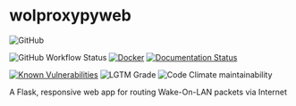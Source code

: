 # wolproxypyweb
![GitHub](https://img.shields.io/github/license/bateman/wolproxypyweb)

![GitHub Workflow Status](https://img.shields.io/github/workflow/status/bateman/wolproxypyweb/CI_CD)
[![Docker](https://img.shields.io/docker/cloud/build/bateman/wolproxypy?label=Docker&style=flat)](https://hub.docker.com/r/bateman/wolproxypyweb/builds)
[![Documentation Status](https://readthedocs.org/projects/wolproxypy/badge/?version=latest)](https://wolproxypyweb.readthedocs.io/en/latest/?badge=latest)

[![Known Vulnerabilities](https://snyk.io/test/github/bateman/wolproxypyweb/badge.svg)](https://snyk.io/test/github/bateman/wolproxypyweb)
![LGTM Grade](https://img.shields.io/lgtm/grade/python/github/bateman/wolproxypyweb)
![Code Climate maintainability](https://img.shields.io/codeclimate/maintainability/bateman/wolproxypyweb)

A Flask, responsive web app for routing Wake-On-LAN packets via Internet
